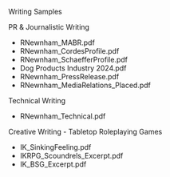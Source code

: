 Writing Samples

PR & Journalistic Writing
- RNewnham_MABR.pdf
- RNewnham_CordesProfile.pdf
- RNewnham_SchaefferProfile.pdf
- Dog Products Industry 2024.pdf
- RNewnham_PressRelease.pdf
- RNewnham_MediaRelations_Placed.pdf

Technical Writing
- RNewnham_Technical.pdf
  
Creative Writing - Tabletop Roleplaying Games
- IK_SinkingFeeling.pdf
- IKRPG_Scoundrels_Excerpt.pdf
- IK_BSG_Excerpt.pdf
